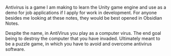 Antivirus is a game I am making to learn the Unity game engine and use as a demo for job applications if I apply for work in development. For anyone besides me looking at these notes, they would be best opened in Obsidian Notes. 

Despite the name, in AntiVirus you play as a computer virus. The end goal being to destroy the computer that you have invaded. Ultimately meant to be a puzzle game, in which you have to avoid and overcome antivirus software. 